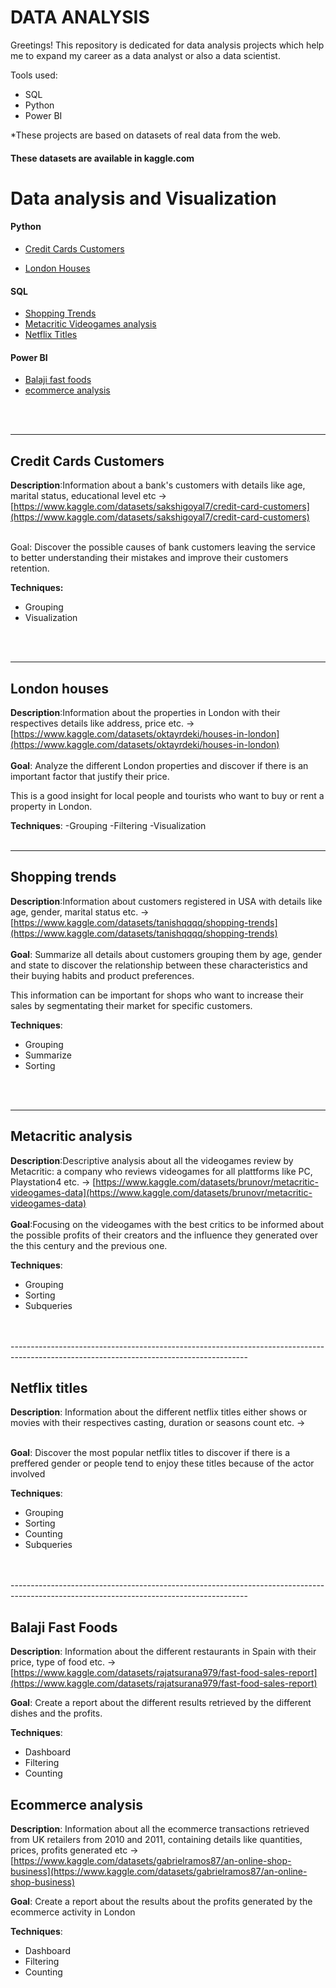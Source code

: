 # DATA ANALYSIS
Greetings!
This repository is dedicated for data analysis projects which help me to expand my career as a data analyst or also a data scientist.

Tools used: 
- SQL
- Python
- Power BI



*These projects are based on datasets of real data from the web.

#### These datasets are available in kaggle.com 



 # Data analysis and Visualization


 #### Python 
- [Credit Cards Customers](Python/credit_cards_customers.ipynb)

- [London Houses](Python/london_houses.ipynb)

#### SQL 
- [Shopping Trends](SQL/netflix_titles.sql)
- [Metacritic Videogames analysis](SQL/videogames_analysis.sql)
- [Netflix Titles]((SQL/netflix_titles.sql))



#### Power BI 
- [Balaji fast foods](power_bi/Bajali_fast_foods.pbix)
- [ecommerce analysis](power_bi/ecommerce_transactions.pbix)

 
<br>
<br>


-----------------------------------------------------------

## **Credit Cards Customers**

**Description**:Information about a bank's customers with details like age, marital status, educational level etc -> [https://www.kaggle.com/datasets/sakshigoyal7/credit-card-customers](https://www.kaggle.com/datasets/sakshigoyal7/credit-card-customers)
<br>
<br>


Goal: Discover the possible causes of bank customers leaving the service to better understanding their mistakes and improve their customers retention.


**Techniques:**
- Grouping
- Visualization

<br>
<br>



--------------------------------------------------------




## **London houses**
**Description**:Information about the properties in London with their respectives details like address, price etc. -> [https://www.kaggle.com/datasets/oktayrdeki/houses-in-london](https://www.kaggle.com/datasets/oktayrdeki/houses-in-london)
<br>
<br>
**Goal**: Analyze the different London properties and discover if there is an important factor that justify their price.

This is a good insight for local people and tourists who want to buy or rent a property in London.

**Techniques**:
-Grouping
-Filtering
-Visualization
<br>
<br>

-----------------------------------------------------------------------------------------------------------------------------------------

## **Shopping trends**
**Description**:Information about customers registered in USA with details like age, gender, marital status etc. -> [https://www.kaggle.com/datasets/tanishqqqq/shopping-trends](https://www.kaggle.com/datasets/tanishqqqq/shopping-trends)
<br>
<br>
**Goal**: Summarize all details about customers grouping them by age, gender and state to discover the relationship between these characteristics and their buying habits and product preferences.

This information can be important for shops who want to increase their sales by segmentating their market for specific customers.


**Techniques**:
- Grouping
- Summarize
- Sorting

<br>
<br>



------------------------------------------------------------------------------------------------------------------------------------------


## **Metacritic analysis**
**Description**:Descriptive analysis about all the videogames review by Metacritic: a company who reviews videogames for all plattforms like PC, Playstation4 etc. -> [https://www.kaggle.com/datasets/brunovr/metacritic-videogames-data](https://www.kaggle.com/datasets/brunovr/metacritic-videogames-data)
<br>
<br>
**Goal**:Focusing on the videogames with the best critics to be informed about the possible profits of their creators and the influence they generated over the this century and the previous one.

**Techniques**:
- Grouping
- Sorting
- Subqueries


<br>
<br>
-----------------------------------------------------------------------------------------------------------------------------------------

## **Netflix titles**
**Description**: Information about the different netflix titles either shows or movies with their respectives casting, duration or seasons count etc. -> 
<br>
<br>

**Goal**: Discover the most popular netflix titles to discover if there is a preffered gender or people tend to enjoy these titles because of the actor involved

**Techniques**:
- Grouping
- Sorting
- Counting
- Subqueries

<br>
<br>
-----------------------------------------------------------------------------------------------------------------------------------------


## **Balaji Fast Foods**

**Description**: Information about the different restaurants in Spain with their price, type of food etc. -> [https://www.kaggle.com/datasets/rajatsurana979/fast-food-sales-report](https://www.kaggle.com/datasets/rajatsurana979/fast-food-sales-report)

**Goal**: Create a report about the different results retrieved by the different dishes and the profits.

**Techniques**:
- Dashboard
- Filtering
- Counting


## **Ecommerce analysis**

**Description**: Information about all the ecommerce transactions retrieved from UK retailers from 2010 and 2011, containing details like quantities, prices, profits generated etc -> [https://www.kaggle.com/datasets/gabrielramos87/an-online-shop-business](https://www.kaggle.com/datasets/gabrielramos87/an-online-shop-business)


**Goal**: Create a report about the results about the profits generated by the ecommerce activity in London 


**Techniques**:

- Dashboard
- Filtering
- Counting






 
      
      
 
 

















 
  

 





 


